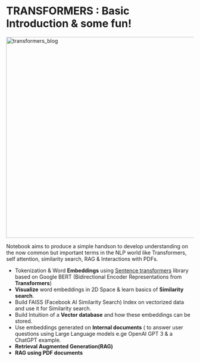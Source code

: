 

# **TRANSFORMERS** : Basic Introduction & some fun!
<img width="540" alt="transformers_blog" src="https://github.com/VNSHANPR/embedding_RAG/assets/41034062/08f005a8-e19c-45b2-a67d-40e7e773ed86">

Notebook aims to produce a simple handson to develop understanding on the now common but important terms in the NLP world like Transformers, self attention, similarity search, RAG & Interactions with PDFs. 

*   Tokenization & Word **Embeddings** using [Sentence transformers](https://https://www.sbert.net/) library based on Google BERT (Bidirectional Encoder Representations from **Transformers**)
*   **Visualize** word embeddings in 2D Space & learn basics of **Similarity search**.
*   Build FAISS (Facebook AI Similarity Search) Index on vectorized data and use it for Similarity search.
*   Build Intuition of a **Vector database** and how these embeddings can be stored.
*   Use embeddings generated on **Internal documents** ( to answer user questions using Large Language models e.ge OpenAI GPT 3 & a ChatGPT example.
*   **Retrieval Augmented Generation(RAG)**
*   **RAG using PDF documents** 




